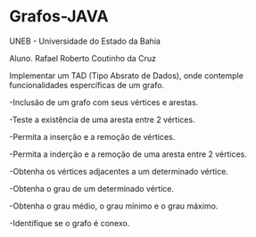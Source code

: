 # Grafos-JAVA


UNEB - Universidade do Estado da Bahia

Aluno. Rafael Roberto Coutinho da Cruz

Implementar um TAD (Tipo Absrato de Dados), onde contemple funcionalidades espercíficas de um grafo.

  -Inclusão de um grafo com seus vértices e arestas.

  -Teste a existência de uma aresta entre 2 vértices.

  -Permita a inserção e a remoção de vértices.

  -Permita a inderção e a remoção de uma aresta entre 2 vértices.

  -Obtenha os vértices adjacentes a um determinado vértice.

  -Obtenha o grau de um determinado vértice.

  -Obtenha o grau médio, o grau mínimo e o grau máximo.

  -Identifique se o grafo é conexo.
